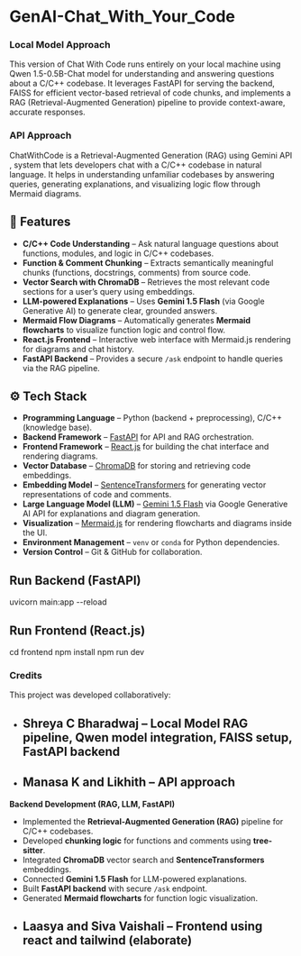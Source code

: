 # GenAI-Chat_With_Your_Code

### Local Model Approach
This version of Chat With Code runs entirely on your local machine using Qwen 1.5-0.5B-Chat model for understanding and answering questions about a C/C++ codebase. It leverages FastAPI for serving the backend, FAISS for efficient vector-based retrieval of code chunks, and implements a RAG (Retrieval-Augmented Generation) pipeline to provide context-aware, accurate responses.


### API Approach
ChatWithCode is a Retrieval-Augmented Generation (RAG) using Gemini API , system that lets developers chat with a C/C++ codebase in natural language. It helps in understanding unfamiliar codebases by answering queries, generating explanations, and visualizing logic flow through Mermaid diagrams.

## 🚀 Features

- **C/C++ Code Understanding** – Ask natural language questions about functions, modules, and logic in C/C++ codebases.  
- **Function & Comment Chunking** – Extracts semantically meaningful chunks (functions, docstrings, comments) from source code.  
- **Vector Search with ChromaDB** – Retrieves the most relevant code sections for a user’s query using embeddings.  
- **LLM-powered Explanations** – Uses **Gemini 1.5 Flash** (via Google Generative AI) to generate clear, grounded answers.  
- **Mermaid Flow Diagrams** – Automatically generates **Mermaid flowcharts** to visualize function logic and control flow.  
- **React.js Frontend** – Interactive web interface with Mermaid.js rendering for diagrams and chat history.  
- **FastAPI Backend** – Provides a secure `/ask` endpoint to handle queries via the RAG pipeline.  

## ⚙️ Tech Stack

- **Programming Language** – Python (backend + preprocessing), C/C++ (knowledge base).  
- **Backend Framework** – [FastAPI](https://fastapi.tiangolo.com/) for API and RAG orchestration.  
- **Frontend Framework** – [React.js](https://react.dev/) for building the chat interface and rendering diagrams.  
- **Vector Database** – [ChromaDB](https://www.trychroma.com/) for storing and retrieving code embeddings.  
- **Embedding Model** – [SentenceTransformers](https://www.sbert.net/) for generating vector representations of code and comments.  
- **Large Language Model (LLM)** – [Gemini 1.5 Flash](https://ai.google.dev/) via Google Generative AI API for explanations and diagram generation.  
- **Visualization** – [Mermaid.js](https://mermaid.js.org/) for rendering flowcharts and diagrams inside the UI.  
- **Environment Management** – `venv` or `conda` for Python dependencies.  
- **Version Control** – Git & GitHub for collaboration. 

## Run Backend (FastAPI)
uvicorn main:app --reload

## Run Frontend (React.js)
cd frontend
npm install
npm run dev


### Credits

This project was developed collaboratively:

- ## Shreya C Bharadwaj – Local Model RAG pipeline, Qwen model integration, FAISS setup, FastAPI backend  
- ## Manasa K and  Likhith – API approach 
**Backend Development (RAG, LLM, FastAPI)** 
- Implemented the **Retrieval-Augmented Generation (RAG)** pipeline for C/C++ codebases.  
- Developed **chunking logic** for functions and comments using **tree-sitter**.  
- Integrated **ChromaDB** vector search and **SentenceTransformers** embeddings.  
- Connected **Gemini 1.5 Flash** for LLM-powered explanations.  
- Built **FastAPI backend** with secure `/ask` endpoint.  
- Generated **Mermaid flowcharts** for function logic visualization.  
- ## Laasya and Siva Vaishali – Frontend using react and tailwind (elaborate)
